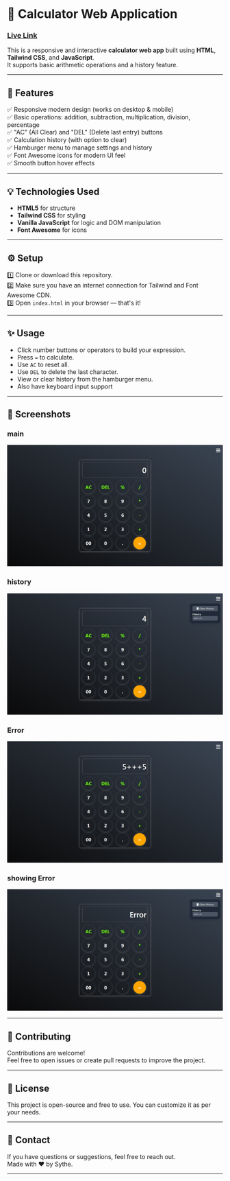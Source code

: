 # 🧮 Calculator Web Application
### [Live Link](https://codingmation.github.io/SCT_WD_02/)

This is a responsive and interactive **calculator web app** built using **HTML**, **Tailwind CSS**, and **JavaScript**.  
It supports basic arithmetic operations and a history feature.  

---

## 🚀 Features

✅ Responsive modern design (works on desktop & mobile)  
✅ Basic operations: addition, subtraction, multiplication, division, percentage  
✅ "AC" (All Clear) and "DEL" (Delete last entry) buttons  
✅ Calculation history (with option to clear)  
✅ Hamburger menu to manage settings and history  
✅ Font Awesome icons for modern UI feel  
✅ Smooth button hover effects

---

## 💡 Technologies Used

- **HTML5** for structure
- **Tailwind CSS** for styling
- **Vanilla JavaScript** for logic and DOM manipulation
- **Font Awesome** for icons

---

## ⚙️ Setup

1️⃣ Clone or download this repository.  
2️⃣ Make sure you have an internet connection for Tailwind and Font Awesome CDN.  
3️⃣ Open `index.html` in your browser — that's it!  

---

## ✨ Usage

- Click number buttons or operators to build your expression.
- Press `=` to calculate.
- Use `AC` to reset all.
- Use `DEL` to delete the last character.
- View or clear history from the hamburger menu.
- Also have keyboard input support

---

## 📸 Screenshots

### main
![Calculator](./images/cal.jpg)
### history
![Calculator-history](./images/cal_2.jpg)
### Error
![Calculator-error](./images/cal_3.jpg)
### showing Error
![Calculator-display-error](./images/cal_4.jpg)

---

## 🙌 Contributing

Contributions are welcome!  
Feel free to open issues or create pull requests to improve the project.

---

## 📝 License

This project is open-source and free to use. You can customize it as per your needs.

---

## 💬 Contact

If you have questions or suggestions, feel free to reach out.  
Made with ❤️ by Sythe.

---
